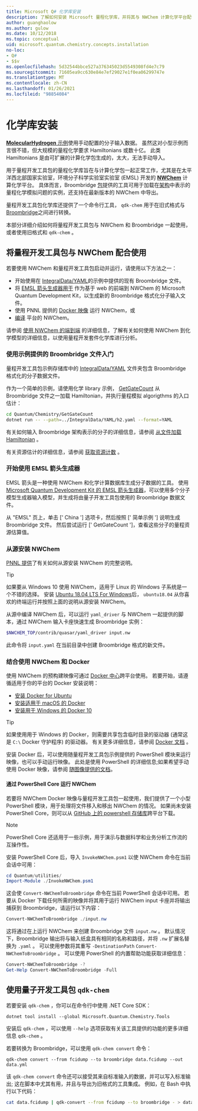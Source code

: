 ```yaml
---
title: Microsoft Q# 化学库安装
description: 了解如何安装 Microsoft 量程化学库，并将其与 NWChem 计算化学平台配合使用。
author: guanghaolow
ms.author: gulow
ms.date: 10/12/2018
ms.topic: conceptual
uid: microsoft.quantum.chemistry.concepts.installation
no-loc:
- Q#
- $$v
ms.openlocfilehash: 5d32544bbce527a376345023d5549308fd4e7c79
ms.sourcegitcommit: 71605ea9cc630e84e7ef29027e1f0ea06299747e
ms.translationtype: MT
ms.contentlocale: zh-CN
ms.lasthandoff: 01/26/2021
ms.locfileid: "98854084"
---
```

# <a name="chemistry-library-installation"></a>化学库安装

[ **MolecularHydrogen** 示例](https://github.com/microsoft/Quantum/tree/main/samples/chemistry/MolecularHydrogen)使用手动配置的分子输入数据。
虽然这对小型示例而言很不错，但大规模的量程化学要求 Hamiltonians 或数十亿。
此类 Hamiltonians 是由可扩展的计算化学包生成的，太大，无法手动导入。

用于量程开发工具包的量程化学库旨在与计算化学包一起正常工作，尤其是在太平洋西北部国家实验室，环境分子科学实验室实验室 (EMSL) 开发的 [**NWChem**](http://www.nwchem-sw.org/) 计算化学平台。
具体而言，Broombridge [ 包](https://www.nuget.org/packages/Microsoft.Quantum.Chemistry)提供的工具可用于加载在[架构](xref:microsoft.quantum.libraries.chemistry.schema.broombridge)中表示的量程化学模拟问题的实例，还支持在最新版本的 NWChem 中导出。

量程开发工具包化学库还提供了一个命令行工具， `qdk-chem` 用于在旧式格式与 [Broombridge](xref:microsoft.quantum.libraries.chemistry.schema.broombridge)之间进行转换。

本部分详细介绍如何将量程开发工具包与 NWChem 和 Broombridge 一起使用，或者使用旧格式和 `qdk-chem` 。

## <a name="using-the-quantum-development-kit-with-nwchem"></a>将量程开发工具包与 NWChem 配合使用

若要使用 NWChem 和量程开发工具包启动并运行，请使用以下方法之一：

- 开始使用在 [IntegralData/YAML](https://github.com/microsoft/Quantum/tree/main/samples/chemistry/IntegralData/YAML)的示例中提供的现有 Broombridge 文件。
- 将 [EMSL 箭头生成器用于](https://arrows.emsl.pnnl.gov/api/qsharp_chem) 作为基于 web 的前端到 NWChem 的 Microsoft Quantum Development Kit，以生成新的 Broombridge 格式化分子输入文件。  
- 使用 PNNL 提供的 [Docker 映像](https://hub.docker.com/r/nwchemorg/nwchem-qc/) 运行 NWChem，或
- [编译](http://www.nwchem-sw.org/index.php/Compiling_NWChem) 平台的 NWChem。

请参阅 [使用 NWChem 的端到端](xref:microsoft.quantum.chemistry.examples.endtoend) 的详细信息，了解有关如何使用 NWChem 到化学模型的详细信息，以使用量程开发套件化学库进行分析。

### <a name="getting-started-using-broombridge-files-provided-with-the-samples"></a>使用示例提供的 Broombridge 文件入门

量程开发工具包示例存储库中的 [IntegralData/YAML](https://github.com/microsoft/Quantum/tree/main/samples/chemistry/IntegralData/YAML) 文件夹包含 Broombridge 格式化的分子数据文件。  

作为一个简单的示例，请使用化学 library 示例， [GetGateCount](https://github.com/microsoft/Quantum/tree/main/samples/chemistry/GetGateCount) 从 Broombridge 文件之一加载 Hamiltonian，并执行量程模拟 algorigthms 的入口估计：

```bash
cd Quantum/Chemistry/GetGateCount
dotnet run -- --path=../IntegralData/YAML/h2.yaml --format=YAML
```

有关如何输入 Broombridge 架构表示的分子的详细信息，请参阅 [从文件加载 Hamiltonian](xref:microsoft.quantum.chemistry.examples.loadhamiltonian) 。  

有关资源估计的详细信息，请参阅 [获取资源计数](xref:microsoft.quantum.chemistry.examples.resourcecounts) 。  

### <a name="getting-started-using-the-emsl-arrows-builder"></a>开始使用 EMSL 箭头生成器

EMSL 箭头是一种使用 NWChem 和化学计算数据库生成分子数据的工具。  使用[Microsoft Quantum Development Kit 的 EMSL 箭头生成器](https://arrows.emsl.pnnl.gov/api/qsharp_chem)，可以使用多个分子模型生成器输入模型，并生成将由量子开发工具包使用的 Broombridge 数据文件。  

从 "EMSL" 页上，单击 [' China '] 选项卡，然后按照 [' 简单示例 '] 说明生成 Broombridge 文件。  然后尝试运行 [' GetGateCount ']，查看这些分子的量程资源估算值。

### <a name="installing-nwchem-from-source"></a>从源安装 NWChem

[PNNL 提供](http://www.nwchem-sw.org/index.php/Compiling_NWChem)了有关如何从源安装 NWChem 的完整说明。

> [!TIP]
> 如果要从 Windows 10 使用 NWChem，适用于 Linux 的 Windows 子系统是一个不错的选择。
> 安装 [Ubuntu 18.04 LTS For Windows](https://www.microsoft.com/en-us/p/ubuntu-1804-lts/9n9tngvndl3q#activetab=pivot:overviewtab)后， `ubuntu18.04` 从你喜欢的终端运行并按照上面的说明从源安装 NWChem。

从源中编译 NWChem 后，可以运行 `yaml_driver` 与 NWChem 一起提供的脚本，通过 NWChem 输入卡座快速生成 Broombridge 实例：

```bash
$NWCHEM_TOP/contrib/quasar/yaml_driver input.nw
```

此命令将 `input.yaml` 在当前目录中创建 Broombridge 格式的新文件。

### <a name="using-nwchem-with-docker"></a>结合使用 NWChem 和 Docker

使用 NWChem 的预构建映像可通过 [Docker 中心](https://hub.docker.com)跨平台使用。
若要开始，请遵循适用于你的平台的 Docker 安装说明：

- [安装 Docker for Ubuntu](https://docs.docker.com/install/linux/docker-ce/ubuntu/)
- [安装适用于 macOS 的 Docker](https://docs.docker.com/docker-for-mac/install/)
- [安装用于 Windows 的 Docker 10](https://docs.docker.com/docker-for-windows/install/)

> [!TIP]
> 如果使用用于 Windows 的 Docker，则需要共享包含临时目录的驱动器 (通常这是 `C:\` Docker 守护程序) 的驱动器。 有关更多详细信息，请参阅 [Docker 文档](https://docs.docker.com/docker-for-windows/#shared-drives) 。

安装 Docker 后，可以使用随量程开发工具包示例提供的 PowerShell 模块来运行映像，也可以手动运行映像。
此处是使用 PowerShell 的详细信息;如果希望手动使用 Docker 映像，请参阅 [随图像提供的文档](https://hub.docker.com/r/nwchemorg/nwchem-qc/)。

#### <a name="running-nwchem-through-powershell-core"></a>通过 PowerShell Core 运行 NWChem

若要将 NWChem Docker 映像与量程开发工具包一起使用，我们提供了一个小型 PowerShell 模块，用于处理将文件移入和移出 NWChem 的情况。
如果尚未安装 PowerShell Core，则可以从 [GitHub 上的 powershell 存储库](https://github.com/PowerShell/PowerShell#get-powershell)跨平台下载。

> [!NOTE]
> PowerShell Core 还适用于一些示例，用于演示与数据科学和业务分析工作流的互操作性。

安装 PowerShell Core 后，导入 `InvokeNWChem.psm1` 以使 NWChem 命令在当前会话中可用：

```powershell
cd Quantum/utilities/
Import-Module ./InvokeNWChem.psm1
```

这会使 `Convert-NWChemToBroombridge` 命令在当前 PowerShell 会话中可用。
若要从 Docker 下载任何所需的映像并将其用于运行 NWChem input 卡座并将输出捕获到 Broombridge，请运行以下内容：

```powershell
Convert-NWChemToBroombridge ./input.nw
```

这将通过在上运行 NWChem 来创建 Broombridge 文件 `input.nw` 。
默认情况下，Broombridge 输出将与输入纸盒具有相同的名称和路径，并将 `.nw` 扩展名替换为 `.yaml` 。
可以使用参数将其重写 `-DestinationPath` `Convert-NWChemToBroombridge` 。
可以使用 PowerShell 的内置帮助功能获取详细信息：

```powershell
Convert-NWChemToBroombridge -?
Get-Help Convert-NWChemToBroombridge -Full
```

## <a name="using-the-quantum-development-kit-with-qdk-chem"></a>使用量子开发工具包 `qdk-chem`

若要安装 `qdk-chem` ，你可以在命令行中使用 .NET Core SDK：

```dotnetcli
dotnet tool install --global Microsoft.Quantum.Chemistry.Tools
```

安装后 `qdk-chem` ，可以使用 `--help` 选项获取有关该工具提供的功能的更多详细信息 `qdk-chem` 。

若要转换为 Broombridge，可以使用 `qdk-chem convert` 命令：

```
qdk-chem convert --from fcidump --to broombridge data.fcidump --out data.yml
```

该 `qdk-chem convert` 命令还可以接受其来自标准输入的数据，并可以写入标准输出; 这在脚本中尤其有用，并且与导出为旧格式的工具集成。
例如，在 Bash 中执行以下代码：

```bash
cat data.fcidump | qdk-convert --from fcidump --to broombridge - > data.yml
```
